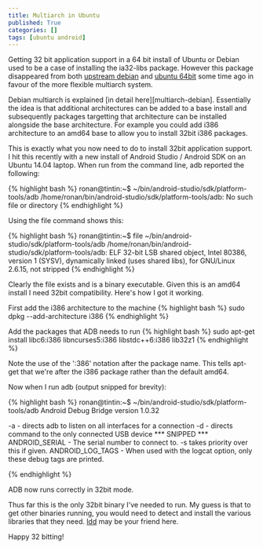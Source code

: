 ```yaml
---
title: Multiarch in Ubuntu
published: True
categories: []
tags: [ubuntu android]
---
```


Getting 32 bit application support in a 64 bit install of Ubuntu or Debian
used to be a case of installing the ia32-libs package. However this package
disappeared from both [upstream debian][ia32-debian] and [ubuntu 64bit][ia32-ubuntu]
some time ago in favour of the more flexible multiarch system.
<!--more-->

Debian multiarch is explained [in detail here][multiarch-debian]. Essentially the
idea is that additional architectures can be added to a base install and
subsequently packages targetting that architecture can be installed alongside the
base architecture. For example you could add i386 architecture to an amd64 base
to allow you to install 32bit i386 packages.

This is exactly what you now need to do to install 32bit application support. I
hit this recently with a new install of Android Studio / Android SDK on an Ubuntu
14.04 laptop. When run from the command line, adb reported the following:

{% highlight bash %}
ronan@tintin:~$ ~/bin/android-studio/sdk/platform-tools/adb
/home/ronan/bin/android-studio/sdk/platform-tools/adb: No such file or directory
{% endhighlight %}

Using the file command shows this:

{% highlight bash %}
ronan@tintin:~$ file ~/bin/android-studio/sdk/platform-tools/adb
/home/ronan/bin/android-studio/sdk/platform-tools/adb: ELF 32-bit LSB  shared object, Intel 80386, version 1 (SYSV), dynamically linked (uses shared libs), for GNU/Linux 2.6.15, not stripped
{% endhighlight %}

Clearly the file exists and is a binary executable. Given this is an amd64
install I need 32bit compatibility. Here's how I got it working.

First add the i386 architecture to the machine
{% highlight bash %}
sudo dpkg --add-architecture i386
{% endhighlight %}

Add the packages that ADB needs to run
{% highlight bash %}
sudo apt-get install libc6:i386 libncurses5:i386 libstdc++6:i386 lib32z1
{% endhighlight %}

Note the use of the ':386' notation after the package name. This tells apt-get
that we're after the i386 package rather than the default amd64.

Now when I run adb (output snipped for brevity):

{% highlight bash %}
ronan@tintin:~$ ~/bin/android-studio/sdk/platform-tools/adb
Android Debug Bridge version 1.0.32

 -a                            - directs adb to listen on all interfaces for a connection
 -d                            - directs command to the only connected USB device
*** SNIPPED ***
  ANDROID_SERIAL               - The serial number to connect to. -s takes priority over this if given.
  ANDROID_LOG_TAGS             - When used with the logcat option, only these debug tags are printed.

{% endhighlight %}

ADB now runs correctly in 32bit mode.

Thus far this is the only 32bit binary I've needed to run. My guess is that to
get other binaries running, you would need to detect and install the various
libraries that they need. [ldd][ldd] may be your friend here.

Happy 32 bitting!

[ia32-debian]: https://www.google.co.uk/search?q=ia32-libs+missing+debian
[ia32-ubuntu]: https://www.google.co.uk/search?q=ia32-libs+missing+ubuntu
[ldd]: http://en.wikipedia.org/wiki/Ldd_(Unix)
